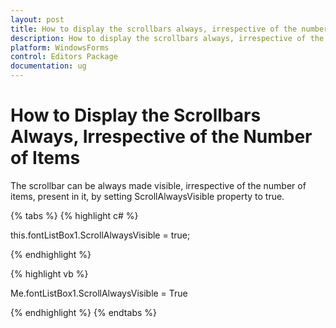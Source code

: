 ```yaml
---
layout: post
title: How to display the scrollbars always, irrespective of the number of items | WindowsForms | Syncfusion
description: How to display the scrollbars always, irrespective of the number of items
platform: WindowsForms
control: Editors Package
documentation: ug
---
```




# How to Display the Scrollbars Always, Irrespective of the Number of Items

The scrollbar can be always made visible, irrespective of the number of items, present in it, by setting ScrollAlwaysVisible property to true. 

{% tabs %}
{% highlight c# %}

this.fontListBox1.ScrollAlwaysVisible = true;

{% endhighlight %}

{% highlight vb %}

Me.fontListBox1.ScrollAlwaysVisible = True

{% endhighlight %}
{% endtabs %}